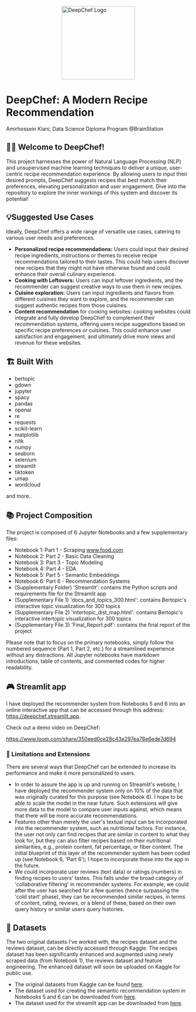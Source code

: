 <div style="display: flex; justify-content: center;">
  <img src="https://github.com/amirkiaml/DeepChef-BSTN-Capstone/blob/main/Logo.png" alt="DeepChef Logo" width="200" height="200" />
</div>

# DeepChef: A Modern Recipe Recommendation
Amirhossein Kiani, Data Science Diploma Program @BrainStation

## 👨‍🍳 Welcome to DeepChef!

This project harnesses the power of Natural Language Processing (NLP) and unsupervised machine learning techniques to deliver a unique, user-centric recipe recommendation experience. By allowing users to input their desired prompts, DeepChef suggests recipes that best match their preferences, elevating personalization and user engagement. Dive into the repository to explore the inner workings of this system and discover its potential!

## 💡Suggested Use Cases 
Ideally, DeepChef offers a wide range of versatile use cases, catering to various user needs and preferences.

- **Personalized recipe recommendations:** Users could input their desired recipe ingredients, instructions or themes to receive recipe recommendations tailored to their tastes. This could help users discover new recipes that they might not have otherwise found and could enhance their overall culinary experience.
- **Cooking with Leftovers:** Users can input leftover ingredients, and the recommender can suggest creative ways to use them in new recipes.
- **Cuisine exploration:** Users can input ingredients and flavors from different cuisines they want to explore, and the recommender can suggest authentic recipes from those cuisines.
- **Content recommendation** for cooking websites: cooking websites could integrate and fully develop DeepChef to complement their recommendation systems, offering users recipe suggestions based on specific recipe preferences or cuisines. This could enhance user satisfaction and engagement, and ultimately drive more views and revenue for these websites.


## 🏗 Built With 
- bertopic
- gdown
- jupyter
- spacy
- pandas
- openai
- re
- requests
- scikit-learn
- matplotlib
- nltk
- numpy
- seaborn
- selenium
- streamlit
- tiktoken
- umap
- wordcloud
  
and more..

## 📚 Project Composition
The project is composed of 6 Jupyter Notebooks and a few supplementary files:

- Notebook 1: Part 1 - Scraping www.food.com
- Notebook 2: Part 2 - Basic Data Cleaning
- Notebook 3: Part 3 - Topic Modeling
- Notebook 4: Part 4 - EDA
- Notebook 5: Part 5 - Semantic Embeddings
- Notebook 6: Part 6 - Recommendation Systems
- (Supplementary Folder) 'Streamlit': contains the Python scripts and requirements file for the Streamlit app
- (Supplementary File 1) 'docs_and_topics_300.html': contains Bertopic's interactive topic visualization for 300 topics
- (Supplementary File 2) 'intertopic_dist_map.html': contains Bertopic's interactive intertopic visualization for 300 topics
- (Supplementary File 3) 'Final_Report.pdf': contains the final report of the project

Please note that to focus on the primary notebooks, simply follow the numbered sequence (Part 1, Part 2, etc.) for a streamlined experience without any distractions. All Jupyter notebooks have markdown introductions, table of contents, and commented codes for higher readability.

## 🎮 Streamlit app 
I have deployed the recommender system from Notebooks 5 and 6 into an online interactive app that can be accessed through this address: https://deepchef.streamlit.app.

Check out a demo video on DeepChef:

<!-- [![DeepChef](https://drive.google.com/uc?id=1vLItXqQDOEdFYyEd0Egnf6fkW8HXHo8x)](https://www.loom.com/share/350eed0ce28c43e297ea78e6ede7d694)-->
https://www.loom.com/share/350eed0ce28c43e297ea78e6ede7d694 

### 🔭 Limitations and Extensions

There are several ways that DeepChef can be extended to increase its performance and make it more personalized to users.

- In order to assure the app is up and running on Streamlit's website, I have deployed the recommender system only on 10% of the data that was originally curated for this purpose (see Notebook 6). I hope to be able to scale the model in the near future. Such extensions will give more data to the model to compare user inputs against, which means that there will be more accurate recommendations.
- Features other than merely the user's textual input can be incorporated into the recommender system, such as nutritional factors. For instance, the user not only can find recipes that are similar in content to what they look for, but they can also filter recipes based on their nutritional similarities, e.g., protein content, fat percentage, or fiber content. The initial blueprint of this layer of the recommender system has been coded up (see Notebook 6, 'Part 6'); I hope to incorporate these into the app in the future.
- We could incorporate user reviews (text data) or ratings (numbers) in finding recipes to users' tastes. This falls under the broad category of 'collaborative filtering' in recommender systems. For example, we could after the user has searched for a few queries (hence surpassing the 'cold start' phase), they can be recommended similar recipes, in terms of content, rating, reviews, or a blend of these, based on their own query history or similar users query histories.


## 💾 Datasets 
The two original datasets I've worked with, the recipes dataset and the reviews dataset, can be directly accessed through Kaggle.  The recipes dataset has been significantly enhanced and augmented using newly scraped data (from Notebook 1), the reviews dataset and feature engineering. The enhanced dataset will soon be uploaded on Kaggle for public use.

- The original datasets from Kaggle can be found [here](https://www.kaggle.com/datasets/irkaal/foodcom-recipes-and-reviews).
- The dataset used for creating the semantic recommendation system in Notebooks 5 and 6 can be downloaded from [here](https://www.dropbox.com/scl/fi/165kyme2d72iitpg1wbtd/recipes_with_ada_embeddings.pkl?rlkey=8331x1vqq7zjn6hov6mjw1srb&dl=1).
- The dataset used for the streamlit app can be downloaded from [here](https://drive.google.com/uc?id=1Xu1s427Goe787gCjRysCj5SWb8psbFH6&export=download).

